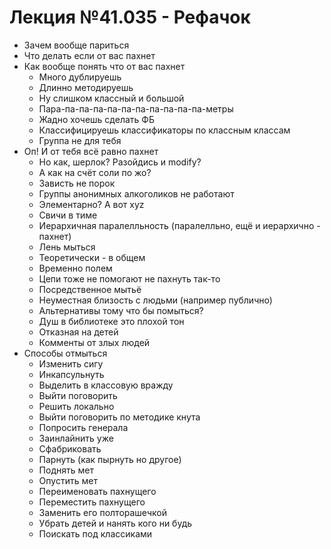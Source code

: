 # Лекция №41.035 - Рефачок
 - Зачем вообще париться
 - Что делать если от вас пахнет
 - Как вообще понять что от вас пахнет
   - Много дублируешь
   - Длинно методируешь
   - Ну слишком классный и большой
   - Пара-па-па-па-па-па-па-па-па-па-па-метры
   - Жадно хочешь сделать ФБ
   - Классифицируешь классификаторы по классным классам
   - Группа не для тебя
 - Оп! И от тебя всё равно пахнет
   - Но как, шерлок? Разойдись и modify?
   - А как на счёт соли по жо?
   - Зависть не порок
   - Группы анонимных алкоголиков не работают
   - Элементарно? А вот xyz
   - Свичи в тиме
   - Иерархичная паралелльность (паралелльно, ещё и иерархично - пахнет)
   - Лень мыться
   - Теоретически - в общем
   - Временно полем
   - Цепи тоже не помогают не пахнуть так-то
   - Посредственное мытьё
   - Неуместная близость с людьми (например публично)
   - Альтернативы тому что бы помыться?
   - Душ в библиотеке это плохой тон
   - Отказная на детей
   - Комменты от злых людей
 - Способы отмыться
   - Изменить сигу
   - Инкапсульнуть
   - Выделить в классовую вражду
   - Выйти поговорить
   - Решить локально
   - Выйти поговорить по методике кнута
   - Попросить генерала
   - Заинлайнить уже
   - Сфабриковать
   - Парнуть (как пырнуть но другое)
   - Поднять мет
   - Опустить мет
   - Переименовать пахнущего
   - Переместить пахнущего
   - Заменить его полторашечкой
   - Убрать детей и нанять кого ни будь
   - Поискать под классиками
